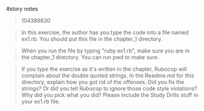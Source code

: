 #story notes

> 104389830

>In this exercise, the author has you type the code into a file named ex1.rb. You should put this file in the chapter_1 directory.

>When you run the file by typing "ruby ex1.rb", make sure you are in the chapter_1 directory. You can run pwd to make sure.

>If you type the exercise as it's written in the chapter, Rubocop will complain about the double quoted strings. In the Readme.md for this directory, explain how you got rid of the offenses. Did you fix the strings? Or did you tell Rubocop to ignore those code style violations? Why did you pick what you did?
Please include the Study Drills stuff in your ex1.rb file.

